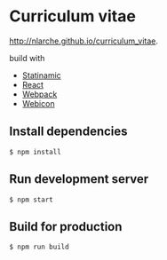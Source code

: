 # Curriculum vitae
http://nlarche.github.io/curriculum_vitae.

build with 
* [Statinamic](http://moox.io/statinamic)
* [React](https://facebook.github.io/react/)
* [Webpack](https://webpack.github.io/)
* [Webicon](https://github.com/nlarche/web-icon)

## Install dependencies

```console
$ npm install
```

## Run development server

```console
$ npm start
```

## Build for production

```console
$ npm run build
```
